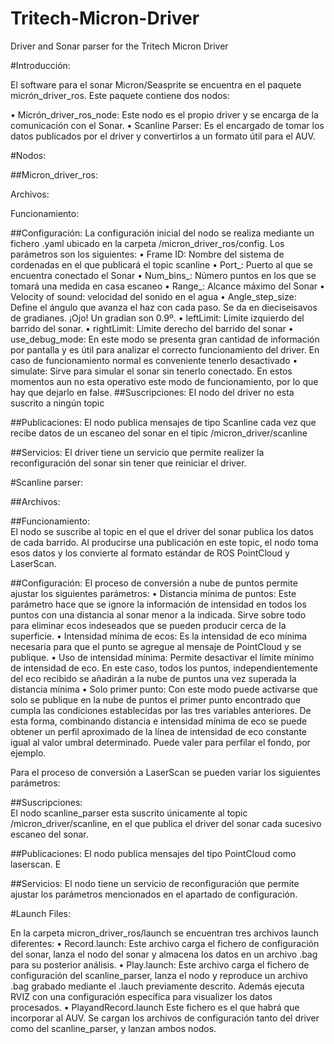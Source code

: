 # Tritech-Micron-Driver
Driver and Sonar parser for the Tritech Micron Driver 

#Introducción:

El software para el sonar Micron/Seasprite se encuentra en el paquete micrón_driver_ros. Este paquete contiene dos nodos: 

•	Micrón_driver_ros_node: Este nodo es el propio driver y se encarga de la comunicación con el Sonar. 
•	Scanline Parser: Es el encargado de tomar los datos publicados por el driver y convertirlos a un formato útil para el AUV. 



#Nodos: 

##Micron_driver_ros: 

Archivos: 
	

Funcionamiento: 

##Configuración: 
La configuración inicial del nodo se realiza mediante un fichero .yaml ubicado en la carpeta /micron_driver_ros/config.  Los parámetros son los siguientes: 
•	Frame ID: Nombre del sistema de cordenadas en el que publicará el topic scanline
•	Port_: Puerto al que se encuentra conectado el Sonar 
•	Num_bins_: Número puntos en los que se tomará una medida en casa escaneo
•	Range_: Alcance máximo del Sonar 
•	Velocity of sound: velocidad del sonido en el agua
•	Angle_step_size: Define el ángulo que avanza el haz con cada paso. Se da en dieciseisavos de gradianes. ¡Ojo! Un gradian son 0.9º.
•	leftLimit: Límite izquierdo del barrido del sonar. 
•	rightLimit: Límite derecho del barrido del sonar
•	use_debug_mode: En este modo se presenta gran cantidad de información por pantalla y es útil para analizar el correcto funcionamiento del driver. En caso de funcionamiento normal es conveniente tenerlo desactivado
•	simulate: Sirve para simular el sonar sin tenerlo conectado. En estos momentos aun no esta operativo este modo de funcionamiento, por lo que hay que dejarlo en false. 
##Suscripciones: 
El nodo del driver no esta suscrito a ningún topic

##Publicaciones:
El nodo publica mensajes de tipo Scanline cada vez que recibe datos de un escaneo del sonar en el tipic /micron_driver/scanline

##Servicios: 
El driver tiene un servicio que permite realizer la reconfiguración del sonar sin tener que reiniciar el driver. 

#Scanline parser:

##Archivos: 

##Funcionamiento:  
El nodo se suscribe al topic en el que el driver del sonar publica los datos de cada barrido. Al producirse una publicación en este topic, el nodo toma esos datos y los convierte al formato estándar de ROS PointCloud y LaserScan. 

##Configuración:
El proceso de conversión a nube de puntos permite ajustar los siguientes parámetros: 
•	Distancia mínima de puntos: Este parámetro hace que se ignore la información de intensidad en todos los puntos con una distancia al sonar menor a la indicada. Sirve sobre todo para eliminar ecos indeseados que se pueden producir cerca de la superficie.
•	Intensidad mínima de ecos: Es la intensidad de eco mínima necesaria para que el punto se agregue al mensaje de PointCloud y se publique. 
•	Uso de intensidad mínima: Permite desactivar el límite mínimo de intensidad de eco. En este caso, todos los puntos, independientemente del eco recibido se añadirán a la nube de puntos una vez superada la distancia mínima
•	Solo primer punto: Con este modo puede activarse que solo se publique en la nube de puntos el primer punto encontrado que cumpla las condiciones establecidas por las tres variables anteriores. De esta forma, combinando distancia e intensidad mínima de eco se puede obtener un perfil aproximado de la línea de intensidad de eco constante igual al valor umbral determinado. Puede valer para perfilar el fondo, por ejemplo. 

Para el proceso de conversión a LaserScan se pueden variar los siguientes parámetros: 

##Suscripciones:  
El nodo scanline_parser esta suscrito únicamente al topic /micron_driver/scanline, en el que publica el driver del sonar cada sucesivo escaneo del sonar. 

##Publicaciones:
El nodo publica mensajes del tipo PointCloud como laserscan. E

##Servicios: 
El nodo tiene un servicio de reconfiguración que permite ajustar los parámetros mencionados en el apartado de configuración. 


#Launch Files: 

En la carpeta micron_driver_ros/launch se encuentran tres archivos launch diferentes:
•	Record.launch: Este archivo carga el fichero de configuración del sonar, lanza el nodo del sonar y almacena los datos en un archivo .bag para su posterior análisis. 
•	Play.launch: Este archivo carga el fichero de configuración del scanline_parser, lanza el nodo y reproduce un archivo .bag grabado mediante el .lauch previamente descrito. Además ejecuta RVIZ con una configuración específica para visualizer los datos procesados. 
•	PlayandRecord.launch Este fichero es el que habrá que incorporar al AUV. Se cargan los archivos de configuración tanto del driver como del scanline_parser, y lanzan ambos nodos.
 
